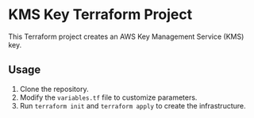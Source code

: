# KMS Key Terraform Project

This Terraform project creates an AWS Key Management Service (KMS) key.

## Usage

1. Clone the repository.
2. Modify the `variables.tf` file to customize parameters.
3. Run `terraform init` and `terraform apply` to create the infrastructure.

